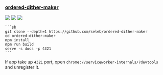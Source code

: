 ### [ordered-dither-maker](https://github.com/seleb/ordered-dither-maker)

![](https://img.shields.io/github/license/seleb/ordered-dither-maker) [![](https://img.shields.io/github/last-commit/scillidan/ordered-dither-maker/main)](https://github.com/scillidan/ordered-dither-maker) ![](https://img.shields.io/badge/Vercel-black?style=flat&logo=Vercel&logoColor=white)

````{tab} From source
```sh
git clone --depth=1 https://github.com/seleb/ordered-dither-maker
cd ordered-dither-maker
npm install
npm run build
serve -s docs -p 4321
```
````

If app take up `4321` port, open `chrome://serviceworker-internals/?devtools` and unregister it.